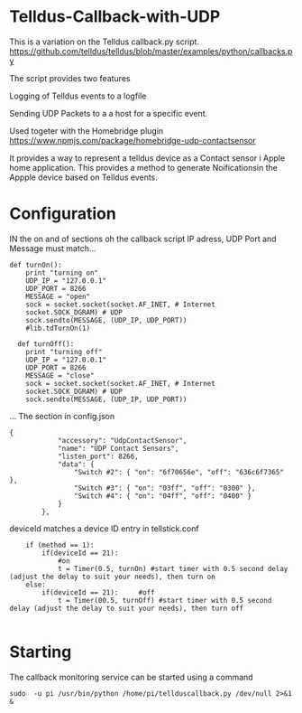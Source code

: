 # Telldus-Callback-with-UDP
This is a variation on the Telldus callback.py script. 
https://github.com/telldus/telldus/blob/master/examples/python/callbacks.py

The script provides two features

Logging of Telldus events to a logfile

Sending UDP Packets to a a host for a specific event.

Used togeter with the Homebridge plugin
https://www.npmjs.com/package/homebridge-udp-contactsensor

It provides a way to represent a telldus device as a Contact sensor i Apple home application. 
This provides a method to generate Noificationsin the Appple device based on Telldus events.

# Configuration

IN the on and of sections oh the callback script IP adress, UDP Port and Message must match...
```
def turnOn():
	print "turning on"
	UDP_IP = "127.0.0.1"
	UDP_PORT = 8266
	MESSAGE = "open"	
	sock = socket.socket(socket.AF_INET, # Internet
    socket.SOCK_DGRAM) # UDP
	sock.sendto(MESSAGE, (UDP_IP, UDP_PORT))
	#lib.tdTurnOn(1)
  
  def turnOff():
	print "turning off"
	UDP_IP = "127.0.0.1"
	UDP_PORT = 8266
	MESSAGE = "close"	
	sock = socket.socket(socket.AF_INET, # Internet
    socket.SOCK_DGRAM) # UDP
	sock.sendto(MESSAGE, (UDP_IP, UDP_PORT))
```
  ... The section in config.json 
```
{
            "accessory": "UdpContactSensor",
            "name": "UDP Contact Sensors",
            "listen_port": 8266,
            "data": {
                "Switch #2": { "on": "6f70656e", "off": "636c6f7365" },
                "Switch #3": { "on": "03ff", "off": "0300" },
                "Switch #4": { "on": "04ff", "off": "0400" }
            }
        },
```
deviceId matches a device ID entry in tellstick.conf  
```
	if (method == 1):
		if(deviceId == 21):
			#on
			t = Timer(0.5, turnOn) #start timer with 0.5 second delay (adjust the delay to suit your needs), then turn on
	else:
		if(deviceId == 21):		#off
			t = Timer(00.5, turnOff) #start timer with 0.5 second delay (adjust the delay to suit your needs), then turn off
  
```
# Starting
The callback monitoring service can be started using a command
```
sudo  -u pi /usr/bin/python /home/pi/tellduscallback.py /dev/null 2>&1 &
```


